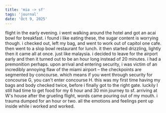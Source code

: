 ```yaml
---
title: 'mia -> sf'
tags: 'journal'
date: 'Oct 9, 2025'
---
```


flight in the early evening. i went walking around the hotel and got an acai bowl for breakfast. i found i like eating these, the sugar content is worrying though. i checked out, left my bag, and went to work out of capitol one cafe. then went to a slop bowl restaurant for lunch. it then started drizzling, lightly then it came all at once. just like malaysia. i decided to leave for the airport early and then it turned out to be an hour long instead of 20 minutes. i had a premonition perhaps. upon arrival and entering security, i was victim of an incredibly annoying flaw of the miami airport – the checkpoints are segmented by concourse. which means if you went through security for concourse G, you can't enter concourse H. this was my first time having my bags and body checked twice, before i finally got to the right gate. luckily I still had time to get food for my 6 hour and 30 min journey to sf. arriving at W's house after the grueling flight, words came pouring out of my mouth. i trauma dumped for an hour or two. all the emotions and feelings pent up inside while i worked and worked.